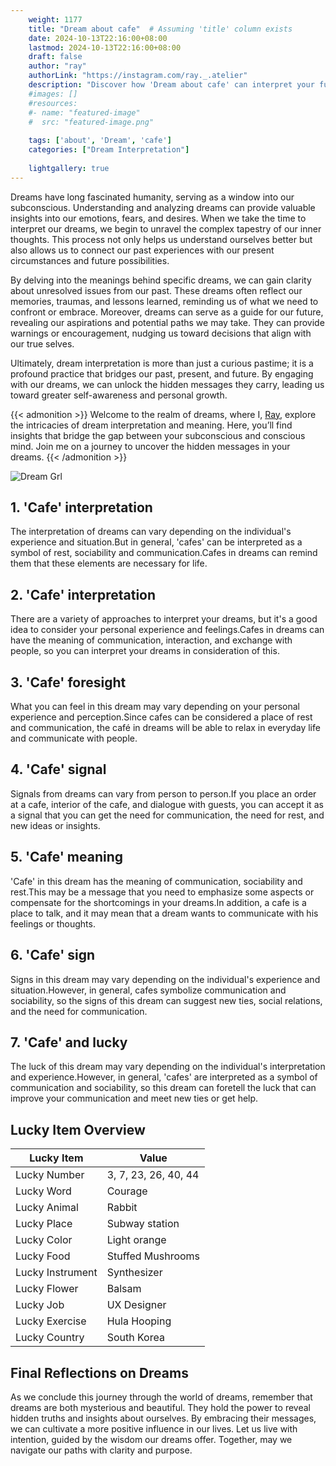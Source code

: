 ```yaml
---
    weight: 1177
    title: "Dream about cafe"  # Assuming 'title' column exists
    date: 2024-10-13T22:16:00+08:00
    lastmod: 2024-10-13T22:16:00+08:00
    draft: false
    author: "ray"
    authorLink: "https://instagram.com/ray._.atelier"
    description: "Discover how 'Dream about cafe' can interpret your future and uncover its significant meanings in your life."
    #images: []
    #resources:
    #- name: "featured-image"
    #  src: "featured-image.png"
    
    tags: ['about', 'Dream', 'cafe']
    categories: ["Dream Interpretation"]
    
    lightgallery: true
---
```

    
Dreams have long fascinated humanity, serving as a window into our subconscious. Understanding and analyzing dreams can provide valuable insights into our emotions, fears, and desires. When we take the time to interpret our dreams, we begin to unravel the complex tapestry of our inner thoughts. This process not only helps us understand ourselves better but also allows us to connect our past experiences with our present circumstances and future possibilities.

By delving into the meanings behind specific dreams, we can gain clarity about unresolved issues from our past. These dreams often reflect our memories, traumas, and lessons learned, reminding us of what we need to confront or embrace. Moreover, dreams can serve as a guide for our future, revealing our aspirations and potential paths we may take. They can provide warnings or encouragement, nudging us toward decisions that align with our true selves.

Ultimately, dream interpretation is more than just a curious pastime; it is a profound practice that bridges our past, present, and future. By engaging with our dreams, we can unlock the hidden messages they carry, leading us toward greater self-awareness and personal growth.

{{< admonition >}}
Welcome to the realm of dreams, where I, [Ray](https://instagram.com/ray._.atelier), explore the intricacies of dream interpretation and meaning. Here, you’ll find insights that bridge the gap between your subconscious and conscious mind. Join me on a journey to uncover the hidden messages in your dreams.
{{< /admonition >}}

![Dream Grl](https://cdn.pixabay.com/photo/2017/11/02/03/35/gothic-2910057_1280.jpg "Dream Grl")

## 1. 'Cafe' interpretation
The interpretation of dreams can vary depending on the individual's experience and situation.But in general, 'cafes' can be interpreted as a symbol of rest, sociability and communication.Cafes in dreams can remind them that these elements are necessary for life.

## 2. 'Cafe' interpretation
There are a variety of approaches to interpret your dreams, but it's a good idea to consider your personal experience and feelings.Cafes in dreams can have the meaning of communication, interaction, and exchange with people, so you can interpret your dreams in consideration of this.

## 3. 'Cafe' foresight
What you can feel in this dream may vary depending on your personal experience and perception.Since cafes can be considered a place of rest and communication, the café in dreams will be able to relax in everyday life and communicate with people.

## 4. 'Cafe' signal
Signals from dreams can vary from person to person.If you place an order at a cafe, interior of the cafe, and dialogue with guests, you can accept it as a signal that you can get the need for communication, the need for rest, and new ideas or insights.

## 5. 'Cafe' meaning
'Cafe' in this dream has the meaning of communication, sociability and rest.This may be a message that you need to emphasize some aspects or compensate for the shortcomings in your dreams.In addition, a cafe is a place to talk, and it may mean that a dream wants to communicate with his feelings or thoughts.

## 6. 'Cafe' sign
Signs in this dream may vary depending on the individual's experience and situation.However, in general, cafes symbolize communication and sociability, so the signs of this dream can suggest new ties, social relations, and the need for communication.

## 7. 'Cafe' and lucky
The luck of this dream may vary depending on the individual's interpretation and experience.However, in general, 'cafes' are interpreted as a symbol of communication and sociability, so this dream can foretell the luck that can improve your communication and meet new ties or get help.

## Lucky Item Overview
| Lucky Item          | Value              |
|---------------|--------------------|
| Lucky Number        | 3, 7, 23, 26, 40, 44  |
| Lucky Word          | Courage |
| Lucky Animal        | Rabbit |
| Lucky Place         | Subway station     |
| Lucky Color         | Light orange     |
| Lucky Food          | Stuffed Mushrooms      |
| Lucky Instrument    | Synthesizer |
| Lucky Flower        | Balsam    |
| Lucky Job           | UX Designer       |
| Lucky Exercise      | Hula Hooping  |
| Lucky Country       | South Korea    |


##  Final Reflections on Dreams

As we conclude this journey through the world of dreams, remember that dreams are both mysterious and beautiful. They hold the power to reveal hidden truths and insights about ourselves. By embracing their messages, we can cultivate a more positive influence in our lives. Let us live with intention, guided by the wisdom our dreams offer. Together, may we navigate our paths with clarity and purpose.
